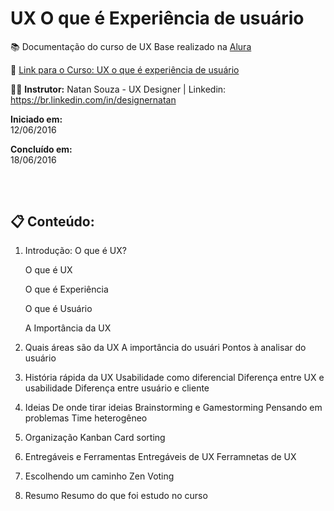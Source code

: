 # UX O que é Experiência de usuário

📚 Documentação do curso de UX Base realizado na [Alura](https://www.alura.com.br) 

🔗 [Link para o Curso: UX o que é experiência de usuário](https://www.alura.com.br/curso-online-ux-base) 

👨‍🏫  **Instrutor:** Natan Souza - UX Designer | Linkedin: https://br.linkedin.com/in/designernatan


**Iniciado em:**<br> 12/06/2016

**Concluído em:**<br> 18/06/2016

## 

<br>

## 📋 Conteúdo: 

1. Introdução: O que é UX?

    O que é UX
  
    O que é Experiência
  
    O que é Usuário 
  
    A Importância da UX

2. Quais áreas são da UX
  A importância do usuári
  Pontos à analisar do usuário

3. História rápida da UX
  Usabilidade como diferencial
  Diferença entre UX e usabilidade
  Diferença entre usuário e cliente

4. Ideias
  De onde tirar ideias
  Brainstorming e Gamestorming
  Pensando em problemas
  Time heterogêneo

5. Organização
  Kanban
  Card sorting 

6. Entregáveis e Ferramentas
  Entregáveis de UX 
  Ferramnetas de UX

6. Escolhendo um caminho
  Zen Voting

7. Resumo 
  Resumo do que foi estudo no curso

